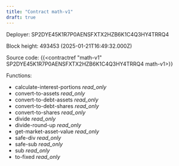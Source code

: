 ```yaml
---
title: "Contract math-v1"
draft: true
---
```

Deployer: SP2DYE45K1R7P0AENSFXTX2HZB6K1C4Q3HY4TRRQ4


 



Block height: 493453 (2025-01-21T16:49:32.000Z)

Source code: {{<contractref "math-v1" SP2DYE45K1R7P0AENSFXTX2HZB6K1C4Q3HY4TRRQ4 math-v1>}}

Functions:

* calculate-interest-portions _read_only_
* convert-to-assets _read_only_
* convert-to-debt-assets _read_only_
* convert-to-debt-shares _read_only_
* convert-to-shares _read_only_
* divide _read_only_
* divide-round-up _read_only_
* get-market-asset-value _read_only_
* safe-div _read_only_
* safe-sub _read_only_
* sub _read_only_
* to-fixed _read_only_
